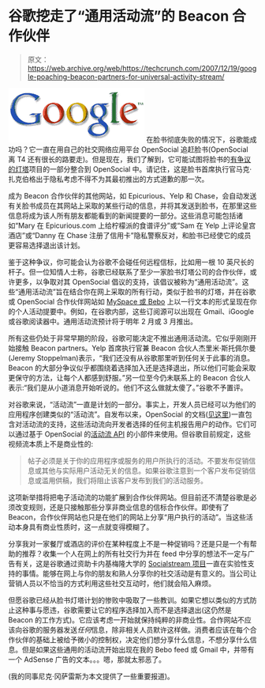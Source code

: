 # 谷歌挖走了“通用活动流”的 Beacon 合作伙伴

> 原文：<https://web.archive.org/web/https://techcrunch.com/2007/12/19/google-poaching-beacon-partners-for-universal-activity-stream/>

[![googleogo5.gif](img/7e0094ca9f22d9e342c05b7380682f48.png)](https://web.archive.org/web/20230203091738/https://techcrunch.com/wp-content/uploads/2007/12/googleogo5.gif "googleogo5.gif") 在脸书彻底失败的情况下，谷歌能成功吗？它一直在用自己的社交网络应用平台 OpenSocial 追赶脸书(OpenSocial 离 T4 还有很长的路要走)。但是现在，我们了解到，它可能试图将脸书的[有争议的灯塔](https://web.archive.org/web/20230203091738/https://techcrunch.com/2007/12/03/more-facebook-advertisers-bail-from-beacon-plus-new-concerns/)项目的一部分整合到 OpenSocial 中。请记住，这是脸书首席执行官马克·扎克伯格出于隐私考虑不得不为其最初推出的方式道歉的那一次。

成为 Beacon 合作伙伴的其他网站，如 Epicurious、Yelp 和 Chase，会自动发送有关脸书成员在其网站上采取的某些行动的信息，并将其发送到脸书，在那里这些信息将成为该人所有朋友都能看到的新闻提要的一部分。这些消息可能包括诸如“Mary 在 Epicurious.com 上给柠檬派的食谱评分”或“Sam 在 Yelp 上评论皇宫酒店”或“Danny 在 Chase 注册了信用卡”隐私警察反对，和脸书已经使它的成员更容易选择退出该计划。

鉴于这种争议，你可能会认为谷歌不会碰任何远程信标，比如用一根 10 英尺长的杆子。但一位知情人士称，谷歌已经联系了至少一家脸书灯塔公司的合作伙伴，或许更多，以争取对其 OpenSocial 倡议的支持，该倡议被称为“通用活动流”。这些“通用活动流”旨在结合你在网上采取的所有行动，类似于脸书的灯塔，并在谷歌或 OpenSocial 合作伙伴网站如 [MySpace 或 Bebo](https://web.archive.org/web/20230203091738/https://techcrunch.com/2007/11/01/confirmed-myspace-to-join-google-opensocial/) 上以一行文本的形式呈现在你的个人活动提要中。例如，在谷歌内部，这些订阅源可以出现在 Gmail、iGoogle 或谷歌阅读器中。通用活动流预计将于明年 2 月或 3 月推出。

所有这些仍处于非常早期的阶段，谷歌可能决定不推出通用活动流。它似乎刚刚开始接触 Beacon partners。Yelp 首席执行官兼 Beacon 合伙人杰里米·斯托佩尔曼(Jeremy Stoppelman)表示，“我们还没有从谷歌那里听到任何关于此事的消息。Beacon 的大部分争议似乎都围绕着选择加入还是选择退出，所以他们可能会采取更保守的方法，让每个人都感到舒服。”另一位至今仍未联系上的 Beacon 合伙人表示:“我们是从小道消息开始听说的。他们不这么做就太傻了。”谷歌不予置评。

对谷歌来说，“活动流”一直是计划的一部分。事实上，开发人员已经可以为他们的应用程序创建类似的“活动流”。自发布以来，OpenSocial 的文档([见这里](https://web.archive.org/web/20230203091738/http://code.google.com/apis/opensocial/articles/tutorial.html))一直包含对活动流的支持，这些活动流向开发者选择的任何主机报告用户的动作。它们可以通过基于 OpenSocial 的[活动流 API](https://web.archive.org/web/20230203091738/http://code.google.com/apis/opensocial/docs/gdata/activities/developers_guide_protocol.html) 的小部件来使用。但谷歌目前规定，这些视频流本质上不是商业性的:

> 帖子必须是关于你的应用程序或服务的用户所执行的活动。不要发布促销信息或其他与实际用户活动无关的信息。如果谷歌注意到一个客户发布促销信息或滥用供稿，我们将阻止该客户发布到我们的活动服务。

这项新举措将把电子活动流的功能扩展到合作伙伴网站。但目前还不清楚谷歌是必须改变规则，还是只接触那些分享非商业信息的信标合作伙伴。即使有了 Beacon，合作伙伴网站也只是在他们的网站上分享“用户执行的活动”。当这些活动本身具有商业性质时，这一点就变得模糊了。

分享我对一家餐厅或酒店的评价在某种程度上不是一种促销吗？还是只是一个有帮助的推荐？收集一个人在网上的所有社交行为并在 feed 中分享的想法不一定与广告有关，这是谷歌通过资助卡内基梅隆大学的 [Socialstream 项目](https://web.archive.org/web/20230203091738/https://techcrunch.com/2007/07/08/google-yahoo-both-working-on-next-generation-social-networks/)一直在实验性支持的事情。能够在网上与你的朋友和熟人分享你的社交活动是有意义的。当公司让营销人员以不恰当的方式利用这些社交互动时，他们就会陷入麻烦。

但愿谷歌已经从脸书灯塔计划的惨败中吸取了一些教训。如果它想以类似的方式防止这种事与愿违，谷歌需要让它的程序选择加入而不是选择退出(这仍然是 Beacon 的工作方式)。它应该考虑一开始就保持纯粹的非商业性。合作网站不应该向谷歌的服务器发送*任何*信息，除非相关人员默许这样做。消费者应该在每个合作伙伴的基础上被给予微小的控制权，决定他们想分享什么信息，不想分享什么信息。但是如果这些通用的活动流开始出现在我的 Bebo feed 或 Gmail 中，并带有一个 AdSense 广告的文本。。。嗯，那就太邪恶了。

(我的同事尼克·冈萨雷斯为本文提供了一些重要报道)。
